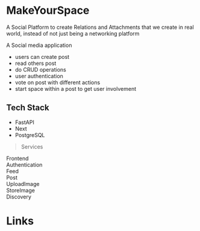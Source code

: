 # MakeYourSpace  

A Social Platform to create Relations and Attachments that we create in real world, instead of not just being a networking platform  

A Social media application  
- users can create post  
- read others post  
- do CRUD operations  
- user authentication  
- vote on post with different actions  
- start space within a post to get user involvement  



## Tech Stack  

* FastAPI    
* Next  
* PostgreSQL  



> Services  

Frontend  
Authentication  
Feed  
Post  
UploadImage  
StoreImage  
Discovery  






# Links  

